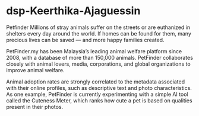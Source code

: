 # dsp-Keerthika-Ajaguessin

Petfinder
Millions of stray animals suffer on the streets or are euthanized in shelters every day around the world. If homes can be found for them, many precious lives can be saved — and more happy families created.

PetFinder.my has been Malaysia’s leading animal welfare platform since 2008, with a database of more than 150,000 animals. PetFinder collaborates closely with animal lovers, media, corporations, and global organizations to improve animal welfare.

Animal adoption rates are strongly correlated to the metadata associated with their online profiles, such as descriptive text and photo characteristics. As one example, PetFinder is currently experimenting with a simple AI tool called the Cuteness Meter, which ranks how cute a pet is based on qualities present in their photos.
